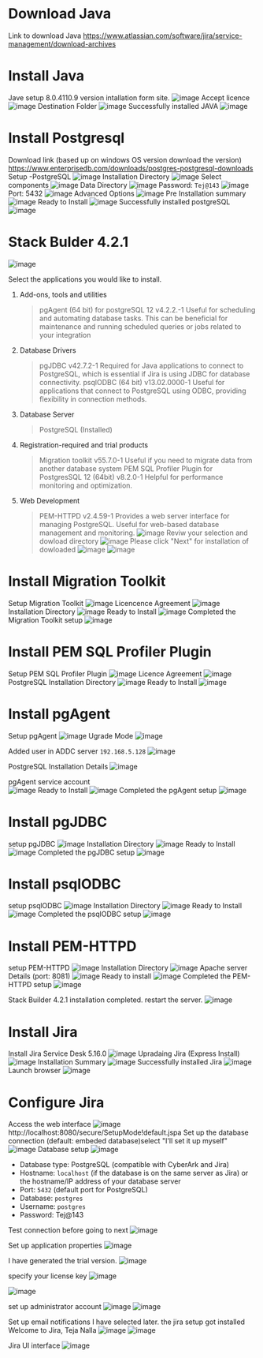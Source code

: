 # Download Java
Link to download Java
https://www.atlassian.com/software/jira/service-management/download-archives

# Install Java
Jave setup 8.0.4110.9 version intallation form site.
![image](https://github.com/NallaTeja/CyberArk-PAS/assets/145950340/6d153822-092e-4f97-9a62-ffc77b744a38)
Accept licence
![image](https://github.com/NallaTeja/CyberArk-PAS/assets/145950340/87298896-556d-4083-874f-d6102c5b5ecc)
Destination Folder
![image](https://github.com/NallaTeja/CyberArk-PAS/assets/145950340/6bfddc21-fb99-4475-b9ad-399e4ca586b6)
Successfully installed JAVA
![image](https://github.com/NallaTeja/CyberArk-PAS/assets/145950340/addb698b-c143-4e04-92ac-afdc691c29c3)

# Install Postgresql 
Download link (based up on windows OS version download the version)
https://www.enterprisedb.com/downloads/postgres-postgresql-downloads
Setup -PostgreSQL
![image](https://github.com/NallaTeja/CyberArk-PAS/assets/145950340/1e7c608c-d246-4fe4-b050-9bfdf12df58f)
Installation Directory
![image](https://github.com/NallaTeja/CyberArk-PAS/assets/145950340/dae5ffe7-48fd-4480-9a55-dfec5725c697)
Select components
![image](https://github.com/NallaTeja/CyberArk-PAS/assets/145950340/58216d6d-dc69-4ecb-8e17-53313cbbd54f)
Data Directory
![image](https://github.com/NallaTeja/CyberArk-PAS/assets/145950340/66ca9b44-f841-46ba-95ae-b6aaf21f3a20)
Password: `Tej@143`
![image](https://github.com/NallaTeja/CyberArk-PAS/assets/145950340/e53b5158-d1c8-4b71-8237-8d669a6132f7)
Port: 5432
![image](https://github.com/NallaTeja/CyberArk-PAS/assets/145950340/1edc492c-6907-46e2-9cb9-ff1c794c72c0)
Advanced Options
![image](https://github.com/NallaTeja/CyberArk-PAS/assets/145950340/167163d4-0831-4340-af66-8fa532acd68b)
Pre Installation summary
![image](https://github.com/NallaTeja/CyberArk-PAS/assets/145950340/02b6c298-7deb-40cd-af61-8e6b29fe337f)
Ready to Install
![image](https://github.com/NallaTeja/CyberArk-PAS/assets/145950340/1b94e7d9-530c-4c74-a30b-43cf250a329a)
Successfully installed postgreSQL
![image](https://github.com/NallaTeja/CyberArk-PAS/assets/145950340/e5ac6e9c-8295-4430-9738-e2ad21f5b940)

# Stack Bulder 4.2.1
![image](https://github.com/NallaTeja/CyberArk-PAS/assets/145950340/d2425383-b2c2-4025-9fea-1ed7a9ce5131)

Select the applications you would like to install.
1. Add-ons, tools and utilities
   > pgAgent (64 bit) for postgreSQL 12 v4.2.2.-1
    Useful for scheduling and automating database tasks. This can be beneficial for maintenance and running scheduled queries or jobs related to your integration
2. Database Drivers
   > pgJDBC v42.7.2-1
   Required for Java applications to connect to PostgreSQL, which is essential if Jira is using JDBC for database connectivity.
   > psqlODBC (64 bit) v13.02.0000-1
   Useful for applications that connect to PostgreSQL using ODBC, providing flexibility in connection methods.
3. Database Server
   > PostgreSQL (Installed)
4. Registration-required and trial products
   > Migration toolkit v55.7.0-1
    Useful if you need to migrate data from another database system
   > PEM SQL Profiler Plugin for PostgresSQL 12 (64bit) v8.2.0-1
   Helpful for performance monitoring and optimization.
5. Web Development
   > PEM-HTTPD v2.4.59-1
Provides a web server interface for managing PostgreSQL. Useful for web-based database management and monitoring.
![image](https://github.com/NallaTeja/CyberArk-PAS/assets/145950340/a133c064-a8a3-456f-917e-1894f8952301)
Reviw your selection and dowload directory
![image](https://github.com/NallaTeja/CyberArk-PAS/assets/145950340/dcb21ba6-3b14-4363-99aa-406be9cf1959)
Please click "Next" for installation of dowloaded
![image](https://github.com/NallaTeja/CyberArk-PAS/assets/145950340/383226dc-0fd1-4408-8eb3-73898205d8b1)
![image](https://github.com/NallaTeja/CyberArk-PAS/assets/145950340/9acb0ee6-55e1-4055-8672-8337718ea94f)

# Install Migration Toolkit
Setup Migration Toolkit
![image](https://github.com/NallaTeja/CyberArk-PAS/assets/145950340/05cb8de0-2399-4319-bb18-ac8a23773c11)
Licencence Agreement
![image](https://github.com/NallaTeja/CyberArk-PAS/assets/145950340/ee0a22e9-08ff-4691-8214-55bd90f87ea9)
Installation Directory
![image](https://github.com/NallaTeja/CyberArk-PAS/assets/145950340/59e4d4bf-f79c-4b6d-9fa9-9f14c3dbdefd)
Ready to Install
![image](https://github.com/NallaTeja/CyberArk-PAS/assets/145950340/434711c4-0671-4515-929c-d8212d711850)
Completed the Migration Toolkit setup
![image](https://github.com/NallaTeja/CyberArk-PAS/assets/145950340/beae15f8-b842-4fc6-a023-31ad616c5d7a)

# Install PEM SQL Profiler Plugin
Setup PEM SQL Profiler Plugin
![image](https://github.com/NallaTeja/CyberArk-PAS/assets/145950340/8e5a1d54-4199-4745-81a4-5c582785a0a2)
Licence Agreement
![image](https://github.com/NallaTeja/CyberArk-PAS/assets/145950340/99cb0684-36f7-4d78-8200-b91f8dadde99)
PostgreSQL Installation Directory
![image](https://github.com/NallaTeja/CyberArk-PAS/assets/145950340/3689db80-1d27-47b9-80fc-a263a1ca3d27)
Ready to Install
![image](https://github.com/NallaTeja/CyberArk-PAS/assets/145950340/761777a7-190a-4a87-a002-df9cac81a009)

# Install pgAgent
Setup pgAgent
![image](https://github.com/NallaTeja/CyberArk-PAS/assets/145950340/7d4c47ca-73a5-472c-ab33-24bc31475d03)
Ugrade Mode
![image](https://github.com/NallaTeja/CyberArk-PAS/assets/145950340/7039ea3a-7df3-403f-ba20-4a88730b1e50)

Added user in ADDC server `192.168.5.128`
![image](https://github.com/NallaTeja/CyberArk-PAS/assets/145950340/888455b9-d172-4df9-be74-0ba379f7b72d)

PostgreSQL Installation Details
![image](https://github.com/NallaTeja/CyberArk-PAS/assets/145950340/1f612b8a-d4ce-4564-8a79-f6fc701a4897)

pgAgent service account  
![image](https://github.com/NallaTeja/CyberArk-PAS/assets/145950340/38049a0a-74a4-41fc-b4a2-5d48bc005403)
Ready to Install
![image](https://github.com/NallaTeja/CyberArk-PAS/assets/145950340/eb25d716-f5ec-42e3-b9db-9c88122e5f70)
Completed the pgAgent setup
![image](https://github.com/NallaTeja/CyberArk-PAS/assets/145950340/091eaee0-4182-43a2-a9a2-753c06576cc2)

# Install pgJDBC
setup pgJDBC
![image](https://github.com/NallaTeja/CyberArk-PAS/assets/145950340/3d682128-1608-4cf5-be01-46e63c51fa48)
Installation Directory
![image](https://github.com/NallaTeja/CyberArk-PAS/assets/145950340/05a6c4f2-4a12-4263-bc46-30597681db20)
Ready to Install
![image](https://github.com/NallaTeja/CyberArk-PAS/assets/145950340/6d3a3b9f-03fa-4f40-89a7-6d5c731bae74)
Completed the pgJDBC setup
![image](https://github.com/NallaTeja/CyberArk-PAS/assets/145950340/9efb5fe2-cf8a-405f-9c72-c5414ef98cd1)

# Install psqlODBC
setup psqlODBC
![image](https://github.com/NallaTeja/CyberArk-PAS/assets/145950340/1de69c48-a2f0-4d44-9be3-cf5481d1c6d5)
Installation Directory
![image](https://github.com/NallaTeja/CyberArk-PAS/assets/145950340/9f97c30a-83ef-4ced-8122-0e6e68b0340a)
Ready to Install
![image](https://github.com/NallaTeja/CyberArk-PAS/assets/145950340/28f686e3-e506-46fc-8e15-a4f920a4d527)
Completed the psqlODBC setup
![image](https://github.com/NallaTeja/CyberArk-PAS/assets/145950340/209a0a17-2db9-4037-8c2b-a36bebe610f1)

# Install PEM-HTTPD
setup PEM-HTTPD
![image](https://github.com/NallaTeja/CyberArk-PAS/assets/145950340/8d4034f8-74de-4cd1-ae27-4add706a0333)
Installation Directory
![image](https://github.com/NallaTeja/CyberArk-PAS/assets/145950340/5acf2a23-ed1d-41e7-9e3c-c9852640676a)
Apache server Details (port: 8081)
![image](https://github.com/NallaTeja/CyberArk-PAS/assets/145950340/14a69809-63ba-4830-a1bb-0c9f7d8db583)
Ready to install
![image](https://github.com/NallaTeja/CyberArk-PAS/assets/145950340/442f912c-bac6-47b6-8f9d-147bd8c9190e)
Completed the PEM-HTTPD setup
![image](https://github.com/NallaTeja/CyberArk-PAS/assets/145950340/48ed7482-f3c5-4cfd-9fb7-cf0f75d325e6)

Stack Builder 4.2.1 installation completed. restart the server.
![image](https://github.com/NallaTeja/CyberArk-PAS/assets/145950340/b240e6fb-4cfd-4e93-8a9d-083020ce6803)


# Install Jira
Install Jira Service Desk 5.16.0
![image](https://github.com/NallaTeja/CyberArk-PAS/assets/145950340/2a4d3842-acd9-44d0-a831-d98cb28f56ea)
Upradaing Jira (Express Install)
![image](https://github.com/NallaTeja/CyberArk-PAS/assets/145950340/d99e33bd-5885-4371-b4aa-064a7867378b)
Installation Summary
![image](https://github.com/NallaTeja/CyberArk-PAS/assets/145950340/a96b4d19-e8c8-4f83-bd33-064c300e2a80)
Successfully installed Jira
![image](https://github.com/NallaTeja/CyberArk-PAS/assets/145950340/e188542a-4626-49d3-b118-1a261076f593)
Launch browser
![image](https://github.com/NallaTeja/CyberArk-PAS/assets/145950340/043f14e3-af0e-4291-80f0-69d954bc489f)

# Configure Jira
Access the web interface 
![image](https://github.com/NallaTeja/CyberArk-PAS/assets/145950340/1773b5fa-0151-401f-81c3-daf1faa2ce7f)
http://localhost:8080/secure/SetupMode!default.jspa
Set up the database connection (default: embeded database)select "I'll set it up myself"
![image](https://github.com/NallaTeja/CyberArk-PAS/assets/145950340/d6e1bff5-010d-4d82-b380-ccbe828a3bb6)
Database setup
![image](https://github.com/NallaTeja/CyberArk-PAS/assets/145950340/3f3c050c-81d6-4320-a4b0-b558b2cec843)

- Database type: PostgreSQL (compatible with CyberArk and Jira)
- Hostname: `localhost` (if the database is on the same server as Jira) or the hostname/IP address of your database server
- Port: `5432` (default port for PostgreSQL)
- Database: `postgres`
- Username: `postgres`
- Password: Tej@143

Test connection before going to next 
![image](https://github.com/NallaTeja/CyberArk-PAS/assets/145950340/40023c51-7ee0-4701-a827-c3f0d433787b)

Set up application properties
![image](https://github.com/NallaTeja/CyberArk-PAS/assets/145950340/70975e86-1578-4522-a399-c66eac06c703)

I have generated the trial version.
![image](https://github.com/NallaTeja/CyberArk-PAS/assets/145950340/5945c82c-a01d-435d-9ab9-70a34fb31e16)

specify your license key
![image](https://github.com/NallaTeja/CyberArk-PAS/assets/145950340/3d5f1720-7164-4ffd-8cfd-25e57f82546e)

![image](https://github.com/NallaTeja/CyberArk-PAS/assets/145950340/c16765c8-0b3d-4c6c-8150-5f1453b1d57c)

set up administrator account
![image](https://github.com/NallaTeja/CyberArk-PAS/assets/145950340/c6ea3870-89d1-4f90-9270-92590271ead3)
![image](https://github.com/NallaTeja/CyberArk-PAS/assets/145950340/e808b42b-08e2-4a32-a717-e173d7a3e736)

Set up email notifications
I have selected later. the jira setup got installed
Welcome to Jira, Teja Nalla
![image](https://github.com/NallaTeja/CyberArk-PAS/assets/145950340/cfb1174e-7e41-4413-b1d2-735dce3a827d)
![image](https://github.com/NallaTeja/CyberArk-PAS/assets/145950340/f64a8425-0d53-43ba-88c9-7804502ba4ce)

Jira UI interface
![image](https://github.com/NallaTeja/CyberArk-PAS/assets/145950340/ba84db69-76e1-4f03-a07f-e8551d1fa469)



